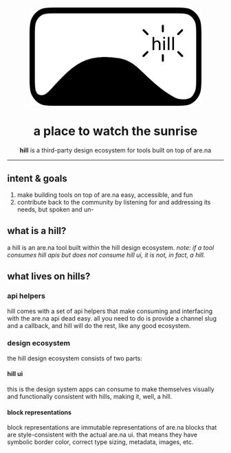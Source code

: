 <p align="center"><img src="hill.svg" width="400" /></p>

<h1 align="center">a place to watch the sunrise</h1>
<p align="center"><strong>hill</strong> is a third-party design ecosystem for tools built on top of are.na</p>

---

## intent & goals
1. make building tools on top of are.na easy, accessible, and fun
2. contribute back to the community by listening for and addressing its needs, but spoken and un-

## what is a hill?
a hill is an are.na tool built within the hill design ecosystem. *note: if a tool consumes hill apis but does not consume hill ui, it is not, in fact, a hill.*

## what lives on hills?
### api helpers

hill comes with a set of api helpers that make consuming and interfacing with the are.na api dead easy. all you need to do is provide a channel slug and a callback, and hill will do the rest, like any good ecosystem.
### design ecosystem

the hill design ecosystem consists of two parts:
#### hill ui
this is the design system apps can consume to make themselves visually and functionally consistent with hills, making it, well, a hill.

#### block representations
block representations are immutable representations of are.na blocks that are style-consistent with the actual are.na ui. that means they have symbolic border color, correct type sizing, metadata, images, etc.
